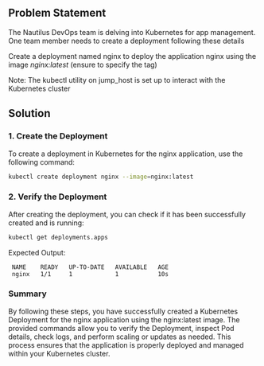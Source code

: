 ## Problem Statement

 The Nautilus DevOps team is delving into Kubernetes for app management. One team member needs to create a deployment following these details

 Create a deployment named nginx to deploy the application nginx using the image *nginx:latest* (ensure to specify the tag)

 Note: The kubectl utility on jump_host is set up to interact with the Kubernetes cluster

## Solution

### 1. Create the Deployment

To create a deployment in Kubernetes for the nginx application, use the following command:

```bash
kubectl create deployment nginx --image=nginx:latest
```

### 2. Verify the Deployment

After creating the deployment, you can check if it has been successfully created and is running:

```bash
kubectl get deployments.apps 
```

Expected Output:

```
 NAME    READY   UP-TO-DATE   AVAILABLE   AGE
 nginx   1/1     1            1           10s
```

### Summary

By following these steps, you have successfully created a Kubernetes Deployment for the nginx application using the nginx:latest image. The provided commands allow you to verify the Deployment, inspect Pod details, check logs, and perform scaling or updates as needed. This process ensures that the application is properly deployed and managed within your Kubernetes cluster.
